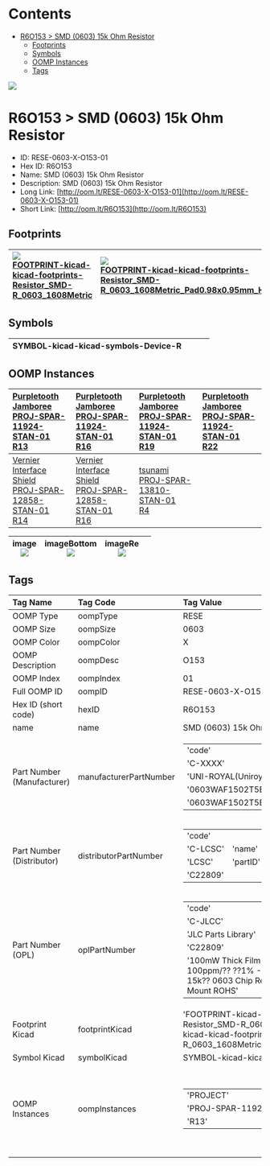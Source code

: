 



Contents
========

* [R6O153 > SMD (0603) 15k Ohm Resistor](#r6o153--smd-0603-15k-ohm-resistor)
	* [Footprints](#footprints)
	* [Symbols](#symbols)
	* [OOMP Instances](#oomp-instances)
	* [Tags](#tags)
  
![][im]
# R6O153 > SMD (0603) 15k Ohm Resistor

- ID: RESE-0603-X-O153-01
- Hex ID: R6O153
- Name: SMD (0603) 15k Ohm Resistor
- Description: SMD (0603) 15k Ohm Resistor
- Long Link: [http://oom.lt/RESE-0603-X-O153-01](http://oom.lt/RESE-0603-X-O153-01)
- Short Link: [http://oom.lt/R6O153](http://oom.lt/R6O153)

## Footprints
  

|[![](https://raw.githubusercontent.com/oomlout/oomlout_OOMP_eda_V2/FOOTPRINT/kicad/kicad-footprints/Resistor_SMD/R_0603_1608Metric/main/image_140.png)<br>FOOTPRINT-kicad-kicad-footprints-Resistor_SMD-R_0603_1608Metric](https://github.com/oomlout/oomlout_OOMP_eda_V2/FOOTPRINT/kicad/kicad-footprints/Resistor_SMD/R_0603_1608Metric/tree/main/)|[![](https://raw.githubusercontent.com/oomlout/oomlout_OOMP_eda_V2/FOOTPRINT/kicad/kicad-footprints/Resistor_SMD/R_0603_1608Metric_Pad0.98x0.95mm_HandSolder/main/image_140.png)<br>FOOTPRINT-kicad-kicad-footprints-Resistor_SMD-R_0603_1608Metric_Pad0.98x0.95mm_HandSolder](https://github.com/oomlout/oomlout_OOMP_eda_V2/FOOTPRINT/kicad/kicad-footprints/Resistor_SMD/R_0603_1608Metric_Pad0.98x0.95mm_HandSolder/tree/main/)|||
| :--- | :--- | :--- | :--- |

## Symbols
  

|![]()<br>SYMBOL-kicad-kicad-symbols-Device-R||||
| :--- | :--- | :--- | :--- |

## OOMP Instances
  

|[Purpletooth Jamboree<br>PROJ-SPAR-11924-STAN-01<br>R13](https://github.com/oomlout/oomlout_OOMP_projects_V2/PROJ/SPAR/11924/STAN/01/tree/main/)|[Purpletooth Jamboree<br>PROJ-SPAR-11924-STAN-01<br>R16](https://github.com/oomlout/oomlout_OOMP_projects_V2/PROJ/SPAR/11924/STAN/01/tree/main/)|[Purpletooth Jamboree<br>PROJ-SPAR-11924-STAN-01<br>R19](https://github.com/oomlout/oomlout_OOMP_projects_V2/PROJ/SPAR/11924/STAN/01/tree/main/)|[Purpletooth Jamboree<br>PROJ-SPAR-11924-STAN-01<br>R22](https://github.com/oomlout/oomlout_OOMP_projects_V2/PROJ/SPAR/11924/STAN/01/tree/main/)|
| :--- | :--- | :--- | :--- |
|[Vernier Interface Shield<br>PROJ-SPAR-12858-STAN-01<br>R14](https://github.com/oomlout/oomlout_OOMP_projects_V2/PROJ/SPAR/12858/STAN/01/tree/main/)|[Vernier Interface Shield<br>PROJ-SPAR-12858-STAN-01<br>R16](https://github.com/oomlout/oomlout_OOMP_projects_V2/PROJ/SPAR/12858/STAN/01/tree/main/)|[tsunami<br>PROJ-SPAR-13810-STAN-01<br>R4](https://github.com/oomlout/oomlout_OOMP_projects_V2/PROJ/SPAR/13810/STAN/01/tree/main/)||
  

|image<br>[![](https://raw.githubusercontent.com/oomlout/oomlout_OOMP_parts_V2/RESE/0603/X/O153/01/main/image_140.jpg)](https://github.com/oomlout/oomlout_OOMP_parts_V2/RESE/0603/X/O153/01/tree/main/image.jpg)|imageBottom<br>[![](https://raw.githubusercontent.com/oomlout/oomlout_OOMP_parts_V2/RESE/0603/X/O153/01/main/image_BOTTOM_140.jpg)](https://github.com/oomlout/oomlout_OOMP_parts_V2/RESE/0603/X/O153/01/tree/main/image_BOTTOM.jpg)|imageRe<br>[![](https://raw.githubusercontent.com/oomlout/oomlout_OOMP_parts_V2/RESE/0603/X/O153/01/main/image_RE_140.jpg)](https://github.com/oomlout/oomlout_OOMP_parts_V2/RESE/0603/X/O153/01/tree/main/image_RE.jpg)||
| :---: | :---: | :---: | :---: |

## Tags
  

|Tag Name|Tag Code|Tag Value|
| :--- | :--- | :--- |
|OOMP Type|oompType|RESE|
|OOMP Size|oompSize|0603|
|OOMP Color|oompColor|X|
|OOMP Description|oompDesc|O153|
|OOMP Index|oompIndex|01|
|Full OOMP ID|oompID|RESE-0603-X-O153-01|
|Hex ID (short code)|hexID|R6O153|
|name|name|SMD (0603) 15k Ohm Resistor|
|Part Number (Manufacturer)|manufacturerPartNumber|<table><tr><td>'code'</td></tr><tr><td> 'C-XXXX'</td><td> 'name'</td></tr><tr><td> 'UNI-ROYAL(Uniroyal Elec)'</td><td> 'partID'</td></tr><tr><td> '0603WAF1502T5E'</td><td> 'partName'</td></tr><tr><td> '0603WAF1502T5E'</td></tr></table>|
|Part Number (Distributor)|distributorPartNumber|<table><tr><td>'code'</td></tr><tr><td> 'C-LCSC'</td><td> 'name'</td></tr><tr><td> 'LCSC'</td><td> 'partID'</td></tr><tr><td> 'C22809'</td></tr></table>|
|Part Number (OPL)|oplPartNumber|<table><tr><td>'code'</td></tr><tr><td> 'C-JLCC'</td><td> 'name'</td></tr><tr><td> 'JLC Parts Library'</td><td> 'partID'</td></tr><tr><td> 'C22809'</td><td> 'partName'</td></tr><tr><td> '100mW Thick Film Resistors 75V ??100ppm/?? ??1% -55??~+155?? 15k?? 0603  Chip Resistor - Surface Mount ROHS'</td></tr></table>|
|Footprint Kicad|footprintKicad|'FOOTPRINT-kicad-kicad-footprints-Resistor_SMD-R_0603_1608Metric', 'FOOTPRINT-kicad-kicad-footprints-Resistor_SMD-R_0603_1608Metric_Pad0.98x0.95mm_HandSolder'|
|Symbol Kicad|symbolKicad|SYMBOL-kicad-kicad-symbols-Device-R|
|OOMP Instances|oompInstances|<table><tr><td>'PROJECT'</td></tr><tr><td> 'PROJ-SPAR-11924-STAN-01'</td><td> 'ID'</td></tr><tr><td> 'R13'</td></tr></table></td><td> <table><tr><td>'PROJECT'</td></tr><tr><td> 'PROJ-SPAR-11924-STAN-01'</td><td> 'ID'</td></tr><tr><td> 'R16'</td></tr></table></td><td> <table><tr><td>'PROJECT'</td></tr><tr><td> 'PROJ-SPAR-11924-STAN-01'</td><td> 'ID'</td></tr><tr><td> 'R19'</td></tr></table></td><td> <table><tr><td>'PROJECT'</td></tr><tr><td> 'PROJ-SPAR-11924-STAN-01'</td><td> 'ID'</td></tr><tr><td> 'R22'</td></tr></table></td><td> <table><tr><td>'PROJECT'</td></tr><tr><td> 'PROJ-SPAR-12858-STAN-01'</td><td> 'ID'</td></tr><tr><td> 'R14'</td></tr></table></td><td> <table><tr><td>'PROJECT'</td></tr><tr><td> 'PROJ-SPAR-12858-STAN-01'</td><td> 'ID'</td></tr><tr><td> 'R16'</td></tr></table></td><td> <table><tr><td>'PROJECT'</td></tr><tr><td> 'PROJ-SPAR-13810-STAN-01'</td><td> 'ID'</td></tr><tr><td> 'R4'</td></tr></table>|
||||



[im]: image_450.jpg
